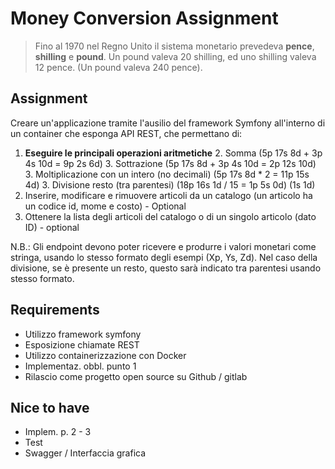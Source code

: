 # Money Conversion Assignment

> Fino al 1970 nel Regno Unito il sistema monetario prevedeva **pence**, **shilling** e **pound**.
> Un pound valeva 20 shilling, ed uno shilling valeva 12 pence. (Un pound valeva 240 pence).

## Assignment
Creare un'applicazione tramite l'ausilio del framework Symfony all'interno di un container che esponga API REST, che permettano di:
1. **Eseguire le principali operazioni aritmetiche**
   2. Somma (5p 17s 8d + 3p 4s 10d = 9p 2s 6d)
   3. Sottrazione (5p 17s 8d + 3p 4s 10d = 2p 12s 10d)
   3. Moltiplicazione con un intero (no decimali) (5p 17s 8d * 2 = 11p 15s 4d)
   3. Divisione resto (tra parentesi) (18p 16s 1d / 15 = 1p 5s 0d) (1s 1d)
2. Inserire, modificare e rimuovere articoli da un catalogo (un articolo ha un codice id, mome e costo) - Optional
3. Ottenere la lista degli articoli del catalogo o di un singolo articolo (dato ID) - optional

N.B.: Gli endpoint devono poter ricevere e produrre i valori monetari come stringa, usando lo stesso formato degli esempi (Xp, Ys, Zd).
Nel caso della divisione, se è presente un resto, questo sarà indicato tra parentesi usando stesso formato.

## Requirements
- Utilizzo framework symfony
- Esposizione chiamate REST
- Utilizzo containerizzazione con Docker
- Implementaz. obbl. punto 1
- Rilascio come progetto open source su Github / gitlab

## Nice to have

- Implem. p. 2 - 3
- Test
- Swagger / Interfaccia grafica
